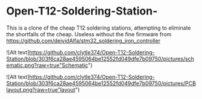 # Open-T12-Soldering-Station-
This is a clone of the cheap T12 soldering stations, attempting to eliminate the shortfalls of the cheap.  Useless without the fine firmware from https://github.com/deividAlfa/stm32_soldering_iron_controller


![Alt text]https://github.com/clytle374/Open-T12-Soldering-Station/blob/303f6ca28ae4595064be12552fd049dfe7b09750/pictures/schematic.png?raw=true"Schematic")

![Alt text]https://github.com/clytle374/Open-T12-Soldering-Station/blob/303f6ca28ae4595064be12552fd049dfe7b09750/pictures/PCBlayout.png?raw=true"layout")
